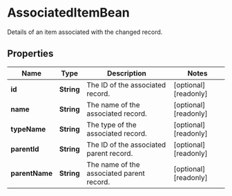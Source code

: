

# AssociatedItemBean

Details of an item associated with the changed record.
## Properties

Name | Type | Description | Notes
------------ | ------------- | ------------- | -------------
**id** | **String** | The ID of the associated record. |  [optional] [readonly]
**name** | **String** | The name of the associated record. |  [optional] [readonly]
**typeName** | **String** | The type of the associated record. |  [optional] [readonly]
**parentId** | **String** | The ID of the associated parent record. |  [optional] [readonly]
**parentName** | **String** | The name of the associated parent record. |  [optional] [readonly]



